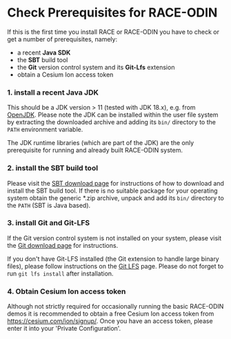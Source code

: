 # Check Prerequisites for RACE-ODIN

If this is the first time you install RACE or RACE-ODIN you have to check or get a number of prerequisites, namely:

  * a recent **Java SDK**
  * the **SBT** build tool
  * the **Git** version control system and its **Git-Lfs** extension
  * obtain a Cesium Ion access token

### 1. install a recent Java JDK
This should be a JDK version > 11 (tested with JDK 18.x), e.g. from [OpenJDK](https://openjdk.java.net/).
Please note the JDK can be installed within the user file system by extracting the downloaded archive and
adding its `bin/` directory to the `PATH` environment variable.

The JDK runtime libraries (which are part of the JDK) are the only prerequisite for running and already built RACE-ODIN system.


### 2. install the SBT build tool
Please visit the  [SBT download page](https://www.scala-sbt.org/download.html) for instructions of how to download
and install the SBT build tool. If there is no suitable package for your operating system obtain the generic *.zip archive,
unpack and add its `bin/` directory to the `PATH` (SBT is Java based).


### 3. install Git and Git-LFS
If the Git version control system is not installed on your system, please visit the
[Git download page](https://git-scm.com/downloads) for instructions.

If you don't have Git-LFS installed (the Git extension to handle large binary files), please follow instructions on
the [Git LFS](https://git-lfs.github.com) page. Please do not forget to run `git lfs install` after installation.

### 4. Obtain Cesium Ion access token
Although not strictly required for occasionally running the basic RACE-ODIN demos it is recommended to obtain a free
Cesium Ion access token from <https://cesium.com/ion/signup/>. Once you have an access token, please enter it into
your 'Private Configuration'.